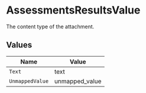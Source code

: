 # AssessmentsResultsValue

The content type of the attachment.


## Values

| Name            | Value           |
| --------------- | --------------- |
| `Text`          | text            |
| `UnmappedValue` | unmapped_value  |